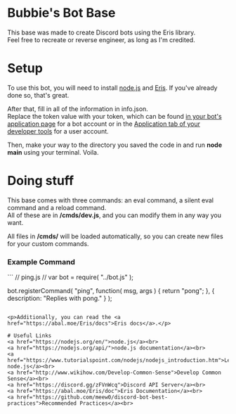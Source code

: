 # Bubbie's Bot Base
<p>This base was made to create Discord bots using the Eris library.<br>
Feel free to recreate or reverse engineer, as long as I'm credited.</p>

# Setup
<p>To use this bot, you will need to install <a href="https://nodejs.org/en/">node.js</a> and <a href="https://github.com/abalabahaha/eris">Eris</a>. If you've already done so, that's great.</p>
<p>After that, fill in all of the information in info.json.<br>
Replace the token value with your token, which can be found <a href="https://buttsare.sexy/6a06f1.png">in your bot's application page</a> for a bot account or in the <a href="https://buttsare.sexy/56cde9.png">Application tab of your developer tools</a> for a user account.</p>
<p>Then, make your way to the directory you saved the code in and run <b>node main</b> using your terminal. Voila.</p>

# Doing stuff
<p>This base comes with three commands: an eval command, a silent eval command and a reload command.<br>
All of these are in <b>/cmds/dev.js</b>, and you can modify them in any way you want.</p>

<p>All files in <b>/cmds/</b> will be loaded automatically, so you can create new files for your custom commands.</p>

<h3>Example Command</h3>
```
// ping.js //
var bot = require( "../bot.js" );

bot.registerCommand( "ping", function( msg, args ) {
	return "pong";
}, {
	description: "Replies with pong."
} );
```

<p>Additionally, you can read the <a href="https://abal.moe/Eris/docs">Eris docs</a>.</p>

# Useful Links
<a href="https://nodejs.org/en/">node.js</a><br>
<a href="https://nodejs.org/api/">node.js documentation</a><br>
<a href="https://www.tutorialspoint.com/nodejs/nodejs_introduction.htm">Learn node.js</a><br>
<a href="http://www.wikihow.com/Develop-Common-Sense">Develop Common Sense</a><br>
<a href="https://discord.gg/zFVnWcq">Discord API Server</a><br>
<a href="https://abal.moe/Eris/doc">Eris Documentation</a><br>
<a href="https://github.com/meew0/discord-bot-best-practices">Recommended Practices</a><br>
